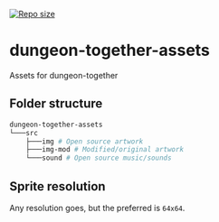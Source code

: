 [![Repo size](https://img.shields.io/github/repo-size/cpuabuse/dungeon-together-assets?logo=github)](https://github.com/cpuabuse/dungeon-together-assets)

# dungeon-together-assets

Assets for dungeon-together

## Folder structure

```bash
dungeon-together-assets
└───src
    ├───img # Open source artwork
    ├───img-mod # Modified/original artwork
    └───sound # Open source music/sounds
```

## Sprite resolution

Any resolution goes, but the preferred is `64x64`.
